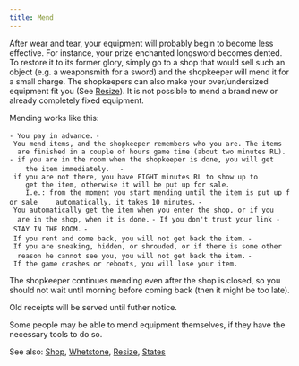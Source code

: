 ```yaml
---
title: Mend
---
```


After wear and tear, your equipment will probably begin to become less
effective. For instance, your prize enchanted longsword becomes dented.
To restore it to its former glory, simply go to a shop that would sell
such an object (e.g. a weaponsmith for a sword) and the shopkeeper will
mend it for a small charge. The shopkeepers can also make your
over/undersized equipment fit you (See [Resize](Resize "wikilink")). It
is not possible to mend a brand new or already completely fixed
equipment.

Mending works like this:

`- You pay in advance.`
`- You mend items, and the shopkeeper remembers who you are. The items`
`  are finished in a couple of hours game time (about two minutes RL).`
`- if you are in the room when the shopkeeper is done, you will get`
`    the item immediately.`
`  - if you are not there, you have EIGHT minutes RL to show up to`
`    get the item, otherwise it will be put up for sale.`
`    I.e.: from the moment you start mending until the item is put up for sale`
`    automatically, it takes 10 minutes.`
`- You automatically get the item when you enter the shop, or if you`
`  are in the shop, when it is done.`
`- If you don't trust your link - STAY IN THE ROOM.`
`- If you rent and come back, you will not get back the item.`
`- If you are sneaking, hidden, or shrouded, or if there is some other`
`  reason he cannot see you, you will not get back the item.`
`- If the game crashes or reboots, you will lose your item.`

The shopkeeper continues mending even after the shop is closed, so you
should not wait until morning before coming back (then it might be too
late).

Old receipts will be served until futher notice.

Some people may be able to mend equipment themselves, if they have the
necessary tools to do so.

See also: [Shop](Shop "wikilink"), [Whetstone](Whetstone "wikilink"),
[Resize](Resize "wikilink"), [States](States "wikilink")